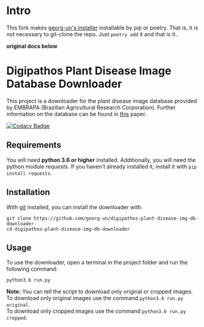 # Intro

This fork makes [georg-un's installer](https://github.com/georg-un/digipathos-plant-disease-img-db-downloader) installable by pip or poetry. That is, it is not necessary to git-clone the repo. Just ```poetry add``` it and that is it..

**original docs below**

# Digipathos Plant Disease Image Database Downloader
This project is a downloader for the plant disease image database provided by EMBRAPA (Brazilian Agricultural Research Corporation). Further information on the database can be found in [this](https://doi.org/10.1016/j.biosystemseng.2018.05.013) paper.

[![Codacy Badge](https://api.codacy.com/project/badge/Grade/70ab11e8a9284cac8abdac662facb22f)](https://www.codacy.com/app/georg-un/embrapa-plant-disease-img-db-downloader?utm_source=github.com&amp;utm_medium=referral&amp;utm_content=georg-un/embrapa-plant-disease-img-db-downloader&amp;utm_campaign=Badge_Grade)

## Requirements
You will need **python 3.6 or higher** installed.
Additionally, you will need the python module *requests*. If you haven't already installed it, install it with `pip install requests`.

## Installation
With [git](https://git-scm.com/downloads) installed, you can install the downloader with:
```shell
git clone https://github.com/georg-un/digipathos-plant-disease-img-db-downloader
cd digipathos-plant-disease-img-db-downloader
```

## Usage
To use the downloader, open a terminal in the project folder and run the following command:
```shell
python3.6 run.py
```

**Note:** You can tell the script to download only original or cropped images.<br/>
To download only original images use the command `python3.6 run.py original`.<br/>
To download only cropped images use the command `python3.6 run.py cropped`.
